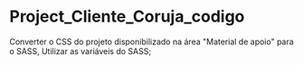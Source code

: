 # Project_Cliente_Coruja_codigo
 Converter o CSS do projeto disponibilizado na área "Material de apoio" para o SASS, Utilizar as variáveis do SASS;
